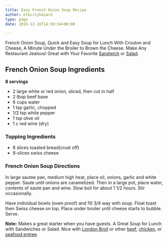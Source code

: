 ```yaml
---
title: Easy French Onion Soup Recipe
author: elkcityhazard
type: page
date: 2019-12-16T14:59:54+00:00

---
```

French Onion Soup, Quick and Easy Soup for Lunch With Crouton and Cheese, A Minute Under the Broiler to Brown the Cheese. Make Any Restaurant Jealous! Great with Your Favorite <a href="/wordpress/sandwich-recipes/" rel="noopener noreferrer" target="_blank">Sandwich</a> or <a href="/wordpress/vegetables-and-salad-recipes/" rel="noopener noreferrer" target="_blank">Salad</a>.

## French Onion Soup Ingredients

**8 servings**

  * 2 large white or red onion, sliced, then cut in half
  * 2 tbsp beef base
  * 6 cups water
  * 1 tsp garlic, chopped
  * 1/2 tsp white pepper
  * 1 tsp olive oil
  * 1 c red wine (dry)

### Topping Ingredients

  * 8 slices toasted bread(crust off)
  * 8-slices swiss cheese

### French Onion Soup Directions

In large sautee pan, medium high heat, place oil, onions, garlic and white pepper. Saute until onions are caramelized. Then in a large pot, place water, contents of saute pan and wine. Slow boil for about 1 1/2 hours. Stir occasionally.

Have individual bowls (oven proof) and fill 3/4 way with soup. Float toast then Swiss cheese on top. Place under broiler until cheese starts to bubble. Serve.

**Note:** Makes a great starter when you have guests. A Great Soup for Lunch with Sandwiches or Salad. Nice with <a href="/wordpress/grilling-cookouts-and-barbecues/london-broil-recipe/" rel="noopener noreferrer" target="_blank">London Broil</a> or other <a href="/wordpress/beef-dishes/" rel="noopener noreferrer" target="_blank">beef</a>, <a href="/wordpress/quick-and-easy-chicken-recipes/" rel="noopener noreferrer" target="_blank">chicken</a>, or <a href="/wordpress/seafood-dishes/" rel="noopener noreferrer" target="_blank">seafood entree</a>.